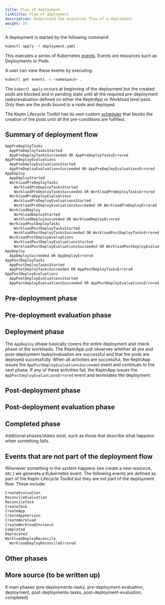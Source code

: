 ```yaml
---
title: Flow of deployment
linktitle: Flow of deployment
description: Understand the execution flow of a deployment
weight: 25
---
```


A deployment is started by the following command:

```bash
kubectl apply -f deployment.yaml
```

This executes a series of
Kubernetes [events](https://kubernetes.io/docs/reference/kubernetes-api/cluster-resources/event-v1/).
Events are resources such as Deployments or Pods.

A user can view these events by executing:

```bash
kubectl get events -n <namespace> . 
```

The `kubectl apply` occurs at beginning of the deployment
but the created pods are blocked and in pending state
until all the required pre-deployment tasks/evaluation
defined on either the KeptnApp or Workload level pass.
Only then are the pods bound to a node and deployed.

The Keptn Lifecycle Toolkit has its own custom
[scheduler](https://kubernetes.io/docs/concepts/scheduling-eviction/kube-scheduler/)
that blocks the creation of the pods until all the pre-conditions are fulfilled.

## Summary of deployment flow

```bash
AppPreDeployTasks
  AppPreDeployTasksStarted
  AppPreDeployTasksSucceeded OR AppPreDeployTasksErrored
AppPreDeployEvaluations
  AppPreDeployEvaluationsStarted
  AppPreDeployEvaluationsSucceeded OR AppPreDeployEvaluationsErrored
AppDeploy
  AppDeployStarted
  WorkloadPreDeployTasks
    WorkloadPreDeployTasksStarted
    WorkloadPreDeployTasksSucceeded OR WorkloadPreDeployTasksErrored 
  WorkloadPreDeployEvaluations
    WorkloadPreDeployEvaluationsStarted
    WorkloadPreDeployEvaluationsSucceeded OR WorkloadPreDeployErrored
  WorkloadDeploy
    WorkloadDeployStarted
    WorkloadDeploySucceeded OR WorkloadDeployErrored
  WorkloadPostDeployTasks
    WorkloadPostDeployTasksStarted
    WorkloadPostDeployTasksSucceeded OR WorkloadPostDeployTasksErrored
  WorkloadPostDeployEvaluations
    WorkloadPostDeployEvaluationsStarted
    WorkloadPostDeployEvaluationsSucceeded OR WorkloadPostDeployEvaluationsErrored
AppDeploy
  AppDeploySucceeded OR AppDeployErrored
AppPostDeployTasks
  AppPostDeployTasksStarted
  AppPostDeployTasksSucceeded OR AppPostDeployTasksErrored
AppPostDeployEvaluations
  AppPostDeployEvaluationsStarted
  AppPostDeployEvaluationsSucceeded OR AppPostDeployEvaluationsErrored
```

## Pre-deployment phase

## Pre-deployment evaluation phase

## Deployment phase

The `AppDeploy` phase basically covers
the entire deployment and check phase of the workloads.
The KeptnApp just observes whether
all pre and post-deployment tasks/evaluation are successful
and that the pods are deployed successfully.
When all activities are successful,
the KeptnApp issues the `AppPostDeployEvaluationsSucceeded` event
and continues to the next phase.
If any of these activities fail,
the KeptnApp issues the `AppPostDeployEvaluationsErrored` event
and terminates the deployment.

## Post-deployment phase

## Post-deployment evaluation phase

## Completed phase

Additional phases/states exist,
such as those that describe what happens when something fails.

## Events that are not part of the deployment flow

Whenever something in the system happens (we create a new resource, etc.)
we genereta a Kubernetes event.
The following events are defined as part of the Keptn Lifecycle Toolkit
but they are not part of the deployment flow.
These include:

```bash
CreateEvaluation
ReconcileEvaluation
ReconcileTask
CreateTask
CreateApp
CreateAppVersion
CreateWorkload
CreateWorkloadInstance
Completed
Deprecated
WorkloadDeployReconcile
  WorkloadDeployReconcileErrored
```

## Other phases

## More source (to be written up)

6 main phases (pre-deployments-tasks, pre-deployment-evaluation, deployment,
post-deployments-tasks, post-deployment-evaluation, completed)
